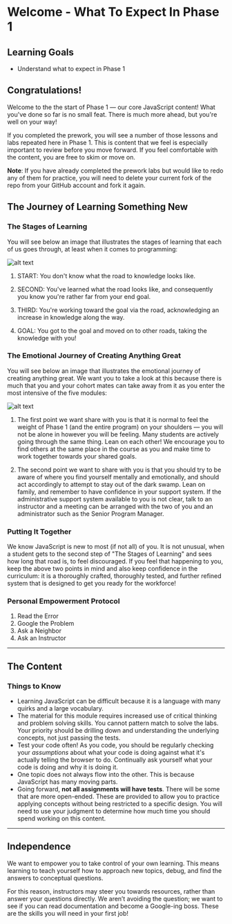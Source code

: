 # Welcome - What To Expect In Phase 1

## Learning Goals

- Understand what to expect in Phase 1

## Congratulations!

Welcome to the the start of Phase 1 — our core JavaScript content! What you've
done so far is no small feat. There is much more ahead, but you're well on your
way!

If you completed the prework, you will see a number of those lessons and labs
repeated here in Phase 1. This is content that we feel is especially important
to review before you move forward. If you feel comfortable with the content, you
are free to skim or move on.

**Note**: If you have already completed the prework labs but would like to redo
any of them for practice, you will need to delete your current fork of the repo
from your GitHub account and fork it again.

## The Journey of Learning Something New

### The Stages of Learning

You will see below an image that illustrates the stages of learning that each of
us goes through, at least when it comes to programming:

![alt text](https://user-images.githubusercontent.com/20468684/44881320-33845480-ac7d-11e8-8a69-5e30c51ebfd9.jpg "Consciousness of Competence")

1. START: You don't know what the road to knowledge looks like.

2. SECOND: You've learned what the road looks like, and consequently you know
   you're rather far from your end goal.

3. THIRD: You're working toward the goal via the road, acknowledging an increase
   in knowledge along the way.

4. GOAL: You got to the goal and moved on to other roads, taking the knowledge
   with you!

### The Emotional Journey of Creating Anything Great

You will see below an image that illustrates the emotional journey of creating
anything great. We want you to take a look at this because there is much that
you and your cohort mates can take away from it as you enter the most intensive
of the five modules:

![alt text](https://i.imgur.com/X4QR5en.png "The Emotional Journey of Creating Anything Great")

1. The first point we want share with you is that it is normal to feel the
   weight of Phase 1 (and the entire program) on your shoulders — you will not
   be alone in however you will be feeling. Many students are actively going
   through the same thing. Lean on each other! We encourage you to find others
   at the same place in the course as you and make time to work together towards
   your shared goals.

2. The second point we want to share with you is that you should try to be aware
   of where you find yourself mentally and emotionally, and should act
   accordingly to attempt to stay out of the dark swamp. Lean on family, and
   remember to have confidence in your support system. If the administrative
   support system available to you is not clear, talk to an instructor and a
   meeting can be arranged with the two of you and an administrator such as the
   Senior Program Manager.

### Putting It Together

We know JavaScript is new to most (if not all) of you. It is not unusual, when a
student gets to the second step of "The Stages of Learning" and sees how long
that road is, to feel discouraged. If you feel that happening to you, keep the
above two points in mind and also keep confidence in the curriculum: it is a
thoroughly crafted, thoroughly tested, and further refined system that is
designed to get you ready for the workforce!

### Personal Empowerment Protocol

1. Read the Error
2. Google the Problem
3. Ask a Neighbor
4. Ask an Instructor

---

## The Content

### Things to Know

- Learning JavaScript can be difficult because it is a language with many quirks
  and a large vocabulary.
- The material for this module requires increased use of critical thinking and
  problem solving skills. You cannot pattern match to solve the labs. Your
  priority should be drilling down and understanding the underlying concepts,
  not just passing the tests.
- Test your code often! As you code, you should be regularly checking your
  _assumptions_ about what your code is doing against what it's actually telling
  the browser to do. Continually ask yourself what your code is doing and why it
  is doing it.
- One topic does not always flow into the other. This is because JavaScript has
  many moving parts.
- Going forward, **not all assignments will have tests**. There will be some
  that are more open-ended. These are provided to allow you to practice applying
  concepts without being restricted to a specific design. You will need to use
  your judgment to determine how much time you should spend working on this
  content.

---

## Independence

We want to empower you to take control of your own learning. This means learning
to teach yourself how to approach new topics, debug, and find the answers to
conceptual questions.

For this reason, instructors may steer you towards resources, rather than answer
your questions directly. We aren’t avoiding the question; we want to see if you
can read documentation and become a Google-ing boss. These are the skills you
will need in your first job!
